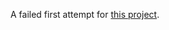 A failed first attempt for [this project](https://github.com/koljapluemer/currency-conversion-practice).
